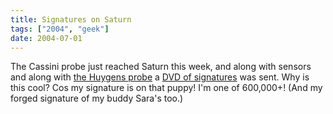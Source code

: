 ```yaml
---
title: Signatures on Saturn
tags: ["2004", "geek"]
date: 2004-07-01
---
```

The Cassini probe just reached Saturn this week, and along with sensors and along with <a href="http://saturn.jpl.nasa.gov/overview/huygens-probe.cfm">the Huygens probe</a> a <a href="http://www.cnn.com/2004/TECH/space/07/01/signature.cassini.ap.ap/index.html">DVD of signatures</a> was sent.  Why is this cool?  Cos my signature is on that puppy!  I'm one of 600,000+!  (And my forged signature of my buddy Sara's too.)
